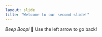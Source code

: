```yaml
---
layout: slide
title: "Welcome to our second slide!"
---
```

*Beep Boop!* 🤖
Use the left arrow to go back!
